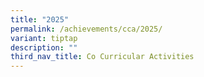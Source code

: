 ```yaml
---
title: "2025"
permalink: /achievements/cca/2025/
variant: tiptap
description: ""
third_nav_title: Co Curricular Activities
---
```

